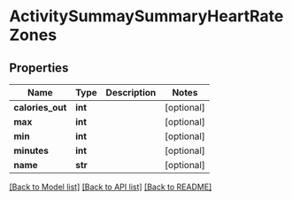 # ActivitySummaySummaryHeartRateZones

## Properties
Name | Type | Description | Notes
------------ | ------------- | ------------- | -------------
**calories_out** | **int** |  | [optional] 
**max** | **int** |  | [optional] 
**min** | **int** |  | [optional] 
**minutes** | **int** |  | [optional] 
**name** | **str** |  | [optional] 

[[Back to Model list]](../README.md#documentation-for-models) [[Back to API list]](../README.md#documentation-for-api-endpoints) [[Back to README]](../README.md)



